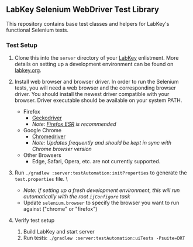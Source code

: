 ## LabKey Selenium WebDriver Test Library
This repository contains base test classes and helpers for LabKey's functional Selenium tests.

### Test Setup
1. Clone this into the `server` directory of your [LabKey](https://github.com/LabKey/server) enlistment. More details on setting up a development environment can be found on [labkey.org](https://www.labkey.org/Documentation/wiki-page.view?name=devMachine).

1. Install web browser and browser driver. In order to run the Selenium tests, you will need a web browser and the corresponding browser driver. You should install the newest driver compatible with your browser. Driver executable should be available on your system PATH. 

    - Firefox
        - [Geckodriver](https://github.com/mozilla/geckodriver/releases)
        - _Note: [Firefox ESR](https://www.mozilla.org/en-US/firefox/all/#product-desktop-esr) is recommended_
    - Google Chrome
        - [Chromedriver](https://sites.google.com/chromium.org/driver/)
        - _Note: Updates frequently and should be kept in sync with Chrome browser version_
    - Other Browsers
        - Edge, Safari, Opera, etc. are not currently supported.

1. Run `./gradlew :server:testAutomation:initProperties` to generate the `test.properties` file. \
    - _Note: If setting up a fresh development environment, this will run automatically with the root `ijConfigure` task_
    - Update `selenium.browser` to specify the browser you want to run against ("chrome" or "firefox")

1. Verify test setup
    1. Build LabKey and start server
    1. Run tests: `./gradlew :server:testAutomation:uiTests -Psuite=DRT`
